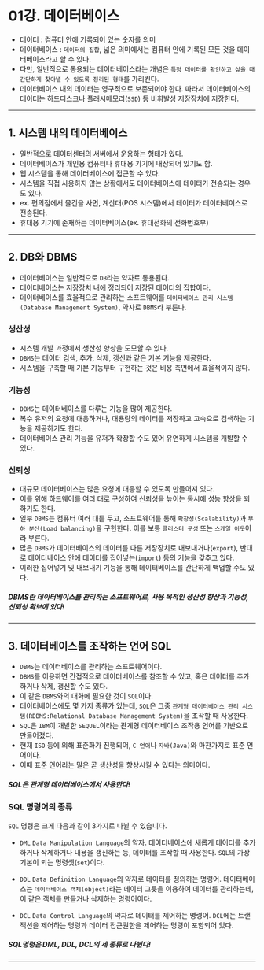# 01강. 데이터베이스
- 데이터 : 컴퓨터 안에 기록되어 있는 숫자를 의미
- 데이터베이스 : `데이터의 집합`, 넓은 의미에서는 컴퓨터 안에 기록된 모든 것을 데이터베이스라고 할 수 있다.
- 다만, 일반적으로 통용되는 데이터베이스라는 개념은 `특정 데이터를 확인하고 싶을 때 간단하게 찾아낼 수 있도록 정리된 형태`를 가리킨다.
- 데이터베이스 내의 데이터는 영구적으로 보존되어야 한다. 따라서 데이터베이스의 데이터는 하드디스크나 플래시메모리(`SSD`) 등 비휘발성 저장장치에 저장한다.

---

## 1. 시스템 내의 데이터베이스
- 일반적으로 데이터센터의 서버에서 운용하는 형태가 있다.
- 데이터베이스가 개인용 컴퓨터나 휴대용 기기에 내장되어 있기도 함.
- 웹 시스템을 통해 데이터베이스에 접근할 수 있다.
- 시스템을 직접 사용하지 않는 상황에서도 데이터베이스에 데이터가 전송되는 경우도 있다.
- ex. 편의점에서 물건을 사면, 계산대(POS 시스템)에서 데이터가 데이터베이스로 전송된다.
- 휴대용 기기에 존재하는 데이터베이스(ex. 휴대전화의 전화번호부)

---

## 2. DB와 DBMS
- 데이터베이스는 일반적으로 `DB`라는 약자로 통용된다.
- 데이터베이스는 저장장치 내에 정리되어 저장된 데이터의 집합이다.
- 데이터베이스를 효율적으로 관리하는 소프트웨어를 `데이터베이스 관리 시스템(Database Management System)`, 약자로 `DBMS`라 부른다.

### 생산성
- 시스템 개발 과정에서 생산성 향상을 도모할 수 있다.
- `DBMS`는 데이터 검색, 추가, 삭제, 갱신과 같은 기본 기능을 제공한다.
- 시스템을 구축할 때 기본 기능부터 구현하는 것은 비용 측면에서 효율적이지 않다.

### 기능성
- `DBMS`는 데이터베이스를 다루는 기능을 많이 제공한다.
- 복수 유저의 요청에 대응하거나, 대용량의 데이터를 저장하고 고속으로 검색하는 기능을 제공하기도 한다.
- 데이터베이스 관리 기능을 유저가 확장할 수도 있어 유연하게 시스템을 개발할 수 있다.

### 신뢰성
- 대규모 데이터베이스는 많은 요청에 대응할 수 있도록 만들어져 있다.
- 이를 위해 하드웨어를 여러 대로 구성하여 신뢰성을 높이는 동시에 성능 향상을 꾀하기도 한다.
- 일부 `DBMS`는 컴퓨터 여러 대를 두고, 소프트웨어를 통해 `확장성(Scalability)`과 `부하 분산(Load balancing)`을 구현한다. 이를 보통 `클러스터 구성` 또는 `스케일 아웃`이라 부른다.
- 많은 `DBMS`가 데이터베이스의 데이터를 다른 저장장치로 내보내거나(`export`), 반대로 데이터베이스 안에 데이터를 집어넣는(`import`) 등의 기능을 갖추고 있다.
- 이러한 집어넣기 및 내보내기 기능을 통해 데이터베이스를 간단하게 백업할 수도 있다.

##### DBMS란 데이터베이스를 관리하는 소프트웨어로, 사용 목적인 생산성 향상과 기능성, 신뢰성 확보에 있다!

---

## 3. 데이터베이스를 조작하는 언어 SQL
- `DBMS`는 데이터베이스를 관리하는 소프트웨어이다.
- `DBMS`를 이용하면 간접적으로 데이터베이스를 참조할 수 있고, 혹은 데이터를 추가하거나 삭제, 갱신할 수도 있다.
- 이 같은 `DBMS`와의 대화에 필요한 것이 `SQL`이다.
- 데이터베이스에도 몇 가지 종류가 있는데, `SQL`은 그중 `관계형 데이터베이스 관리 시스템(RDBMS:Relational Database Management System)`을 조작할 때 사용한다.
- `SQL`은 `IBM`이 개발한 `SEQUEL`이라는 관계형 데이터베이스 조작용 언어를 기반으로 만들어졌다.
- 현재 `ISO` 등에 의해 표준화가 진행되어, `C 언어`나 `자바(Java)`와 마찬가지로 표준 언어이다.
- 이때 표준 언어라는 말은 곧 생산성을 향상시킬 수 있다는 의미이다.

##### SQL은 관계형 데이터베이스에서 사용한다!

### SQL 명령어의 종류
`SQL` 명령은 크게 다음과 같이 3가지로 나뉠 수 있습니다.

- `DML`
`Data Manipulation Language`의 약자. 데이터베이스에 새롭게 데이터를 추가하거나 삭제하거나 내용을 갱신하는 등, 데이터를 조작할 때 사용한다. `SQL`의 가장 기본이 되는 명령셋(`set`)이다.

- `DDL`
`Data Definition Language`의 약자로 데이터를 정의하는 명령어. 데이터베이스는 `데이터베이스 객체(object)`라는 데이터 그릇을 이용하여 데이터를 관리하는데, 이 같은 객체를 만들거나 삭제하는 명령어이다.

- `DCL`
`Data Control Language`의 약자로 데이터를 제어하는 명령어. `DCL`에는 트랜잭션을 제어하는 명령과 데이터 접근권한을 제어하는 명령이 포함되어 있다.

##### SQL명령은 DML, DDL, DCL의 세 종류로 나뉜다!

---